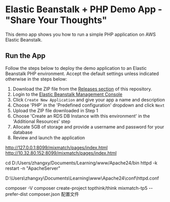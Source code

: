 # Elastic Beanstalk + PHP Demo App - "Share Your Thoughts"

This demo app shows you how to run a simple PHP application on AWS Elastic Beanstalk.

## Run the App
Follow the steps below to deploy the demo application to an Elastic Beanstalk PHP environment. Accept the default settings unless indicated otherwise in the steps below:

1. Download the ZIP file from the [Releases section](https://github.com/awslabs/eb-demo-php-simple-app/releases) of this repository.
2. Login to the [Elastic Beanstalk Management Console](https://console.aws.amazon.com/elasticbeanstalk)
3. Click `Create New Application` and give your app a name and description
4. Choose 'PHP' in the 'Predefined configuration' dropdown and click `Next`
5. Upload the ZIP file downloaded in Step 1
6. Choose 'Create an RDS DB Instance with this environment' in the 'Additional Resources' step
7. Allocate 5GB of storage and provide a username and password for your database
8. Review and launch the application



http://127.0.0.1:8099/mixmatch/pages/index.html
http://10.32.80.152:8099/mixmatch/pages/index.html

cd D:/Users/zhangxy/Documents/Learning/www/Apache24/bin
httpd -k restart -n "ApacheServer"

D:\Users\zhangxy\Documents\Learning\www\Apache24\conf\httpd.conf

composer -V
composer create-project topthink/think mixmatch-tp5 --prefer-dist
composer.json 配置文件